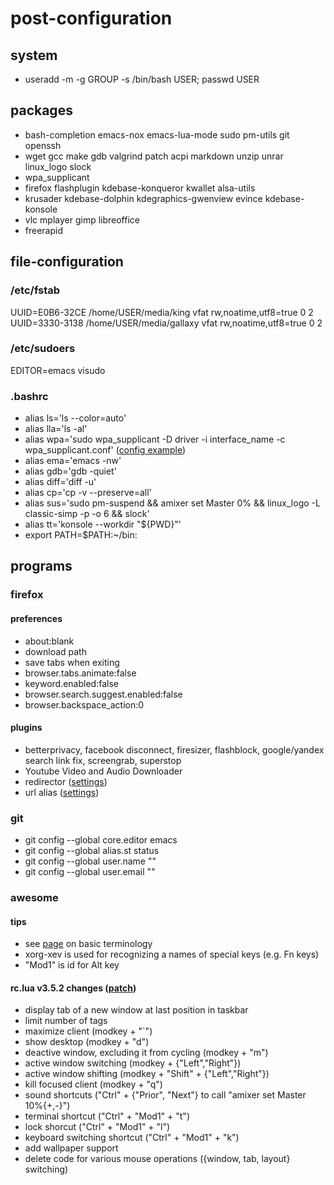 post-configuration
==================

system
------

* useradd -m -g GROUP -s /bin/bash USER; passwd USER

packages
--------
* bash-completion emacs-nox emacs-lua-mode sudo pm-utils git openssh
* wget gcc make gdb valgrind patch acpi markdown unzip unrar linux_logo slock
* wpa_supplicant
* firefox flashplugin kdebase-konqueror kwallet alsa-utils
* krusader kdebase-dolphin kdegraphics-gwenview evince kdebase-konsole
* vlc mplayer gimp libreoffice
* freerapid

file-configuration
------------------
### /etc/fstab
UUID=E0B6-32CE /home/USER/media/king vfat rw,noatime,utf8=true 0 2<br/>
UUID=3330-3138 /home/USER/media/gallaxy vfat rw,noatime,utf8=true 0 2

### /etc/sudoers
EDITOR=emacs visudo

### .bashrc
* alias ls='ls --color=auto'
* alias lla='ls -al'
* alias wpa='sudo wpa\_supplicant -D driver -i interface_name 
  -c wpa\_supplicant.conf' ([config example](figures/wpa\_supplicant.conf))
* alias ema='emacs -nw'
* alias gdb='gdb -quiet'
* alias diff='diff -u'
* alias cp='cp -v --preserve=all'
* alias sus='sudo pm-suspend && amixer set Master 0%
  && linux_logo -L classic-simp -p -o 6 && slock'
* alias tt='konsole --workdir "${PWD}"'
* export PATH=$PATH:~/bin:


programs
--------
### firefox
#### preferences
* about:blank
* download path
* save tabs when exiting
* browser.tabs.animate:false
* keyword.enabled:false
* browser.search.suggest.enabled:false
* browser.backspace_action:0

#### plugins
* betterprivacy, facebook disconnect, firesizer, flashblock,
google/yandex search link fix, screengrab, superstop
* Youtube Video and Audio Downloader
* redirector ([settings](figures/redirector))
* url alias ([settings](figures/url_alias))

### git
* git config --global core.editor emacs
* git config --global alias.st status
* git config --global user.name ""
* git config --global user.email ""

### awesome
#### tips
* see [page](http://awesome.naquadah.org/wiki/Awesome_3_configuration) on basic terminology
* xorg-xev is used for recognizing a names of special keys (e.g. Fn keys)
* "Mod1" is id for Alt key

#### rc.lua v3.5.2 changes ([patch](figures/awesome_patch))
* display tab of a new window at last position in taskbar
* limit number of tags
* maximize client (modkey + "`")
* show desktop (modkey + "d")
* deactive window, excluding it from cycling (modkey + "m")
* active window switching (modkey + {"Left","Right"})
* active window shifting (modkey + "Shift" + {"Left","Right"})
* kill focused client (modkey + "q")
* sound shortcuts ("Ctrl" + {"Prior", "Next"} to call  "amixer set Master 10%{+,-}")
* terminal shortcut ("Ctrl" + "Mod1" + "t")
* lock shorcut ("Ctrl" + "Mod1" + "l")
* keyboard switching shortcut ("Ctrl" + "Mod1" + "k")
* add wallpaper support
* delete code for various mouse operations ({window, tab, layout} switching)